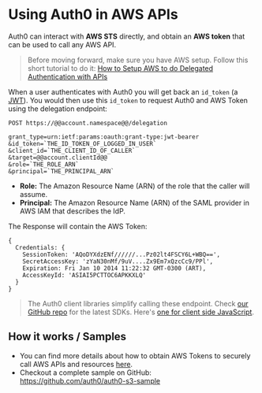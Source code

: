 # Using Auth0 in AWS APIs

Auth0 can interact with __AWS STS__ directly, and obtain an __AWS token__ that can be used to call any AWS API.

> Before moving forward, make sure you have AWS setup. Follow this short tutorial to do it: <a target="_new" href="aws-api-setup">How to Setup AWS to do Delegated Authentication with APIs</a>

When a user authenticates with Auth0 you will get back an `id_token` (a [JWT](jwt)). You would then use this `id_token` to request Auth0 and AWS Token using the delegation endpoint:

    POST https://@@account.namespace@@/delegation

    grant_type=urn:ietf:params:oauth:grant-type:jwt-bearer
    &id_token=`THE_ID_TOKEN_OF_LOGGED_IN_USER`
    &client_id=`THE_CLIENT_ID_OF_CALLER`
    &target=@@account.clientId@@
    &role=`THE_ROLE_ARN`
    &principal=`THE_PRINCIPAL_ARN`

* __Role:__ The Amazon Resource Name (ARN) of the role that the caller will assume.
* __Principal:__ The Amazon Resource Name (ARN) of the SAML provider in AWS IAM that describes the IdP.


The Response will contain the AWS Token:

```
{
  Credentials: {
    SessionToken: 'AQoDYXdzENf//////...Pz02lt4FSCY6L+WBQ==',
    SecretAccessKey: 'zYaN30nMf/9uV....Zx9Em7xQzcCc9/PPl',
    Expiration: Fri Jan 10 2014 11:22:32 GMT-0300 (ART),
    AccessKeyId: 'ASIAI5PCTTOC6APKKXLQ' 
  }
}
```

> The Auth0 client libraries simplify calling these endpoint. Check [our GitHub repo](https://github.com/auth0/) for the latest SDKs. Here's [one for client side JavaScript](https://github.com/auth0/auth0.js#delegation-token-request).

## How it works / Samples

* You can find more details about how to obtain AWS Tokens to securely call AWS APIs and resources [here](/aws#2).
* Checkout a complete sample on GitHub: <https://github.com/auth0/auth0-s3-sample>